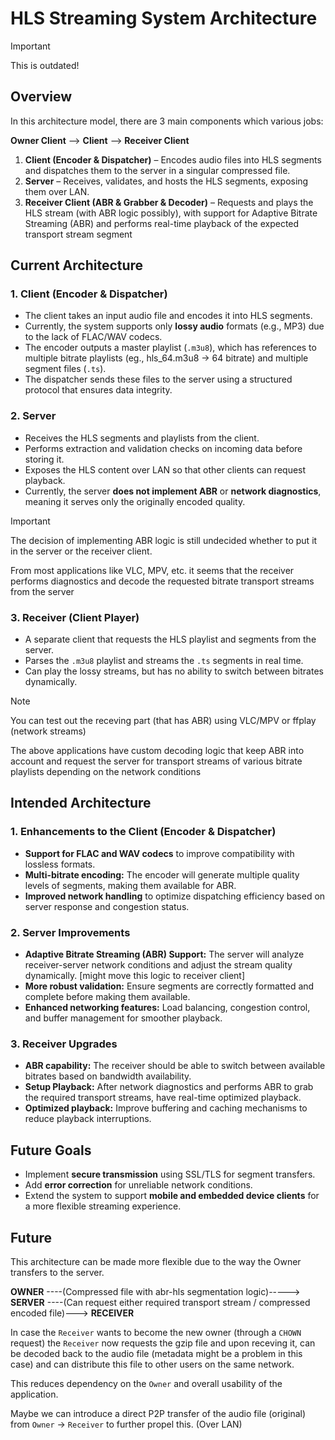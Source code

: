 # HLS Streaming System Architecture

> [!IMPORTANT]
> 
> This is outdated!
> 

## Overview

In this architecture model, there are 3 main components which various jobs:

**Owner Client** --> **Client** --> **Receiver Client**

1. **Client (Encoder & Dispatcher)** – Encodes audio files into HLS segments and dispatches them to the server in a singular compressed file.
2. **Server** – Receives, validates, and hosts the HLS segments, exposing them over LAN.
3. **Receiver Client (ABR & Grabber & Decoder)** – Requests and plays the HLS stream (with ABR logic possibly), with support for Adaptive Bitrate Streaming (ABR) and performs real-time playback of the expected transport stream segment

## Current Architecture
### 1. Client (Encoder & Dispatcher)
- The client takes an input audio file and encodes it into HLS segments.
- Currently, the system supports only **lossy audio** formats (e.g., MP3) due to the lack of FLAC/WAV codecs.
- The encoder outputs a master playlist (`.m3u8`), which has references to multiple bitrate playlists (eg., hls_64.m3u8 -> 64 bitrate) and multiple segment files (`.ts`).
- The dispatcher sends these files to the server using a structured protocol that ensures data integrity.

### 2. Server
- Receives the HLS segments and playlists from the client.
- Performs extraction and validation checks on incoming data before storing it.
- Exposes the HLS content over LAN so that other clients can request playback.
- Currently, the server **does not implement ABR** or **network diagnostics**, meaning it serves only the originally encoded quality.

> [!IMPORTANT]
> 
> The decision of implementing ABR logic is still undecided whether to put it in the server 
> or the receiver client.
> 
> From most applications like VLC, MPV, etc. it seems that the receiver performs diagnostics
> and decode the requested bitrate transport streams from the server 
> 

### 3. Receiver (Client Player)
- A separate client that requests the HLS playlist and segments from the server.
- Parses the `.m3u8` playlist and streams the `.ts` segments in real time.
- Can play the lossy streams, but has no ability to switch between bitrates dynamically.

> [!NOTE]
> 
> You can test out the receving part (that has ABR) using VLC/MPV or ffplay (network streams)
> 
> The above applications have custom decoding logic that keep ABR into account and request the server 
> for transport streams of various bitrate playlists depending on the network conditions 
> 

## Intended Architecture
### 1. Enhancements to the Client (Encoder & Dispatcher)
- **Support for FLAC and WAV codecs** to improve compatibility with lossless formats.
- **Multi-bitrate encoding:** The encoder will generate multiple quality levels of segments, making them available for ABR.
- **Improved network handling** to optimize dispatching efficiency based on server response and congestion status.

### 2. Server Improvements
- **Adaptive Bitrate Streaming (ABR) Support:** The server will analyze receiver-server network conditions and adjust the stream quality dynamically. [might move this logic to receiver client]
- **More robust validation:** Ensure segments are correctly formatted and complete before making them available.
- **Enhanced networking features:** Load balancing, congestion control, and buffer management for smoother playback.

### 3. Receiver Upgrades
- **ABR capability:** The receiver should be able to switch between available bitrates based on bandwidth availability.
- **Setup Playback:** After network diagnostics and performs ABR to grab the required transport streams, have real-time optimized playback.
- **Optimized playback:** Improve buffering and caching mechanisms to reduce playback interruptions.

## Future Goals
- Implement **secure transmission** using SSL/TLS for segment transfers.
- Add **error correction** for unreliable network conditions.
- Extend the system to support **mobile and embedded device clients** for a more flexible streaming experience.

## Future

This architecture can be made more flexible due to the way the Owner transfers to the server.

**OWNER** ----(Compressed file with abr-hls segmentation logic)-----> **SERVER** ----(Can request either required transport stream / compressed encoded file)---> **RECEIVER**

In case the `Receiver` wants to become the new owner (through a `CHOWN` request) the `Receiver` now requests the gzip file and upon receving it, can be decoded back to the audio file (metadata might be a problem in this case) and can distribute this file to other users on the same network.

This reduces dependency on the `Owner` and overall usability of the application.

Maybe we can introduce a direct P2P transfer of the audio file (original) from `Owner` -> `Receiver` to further propel this. (Over LAN)

